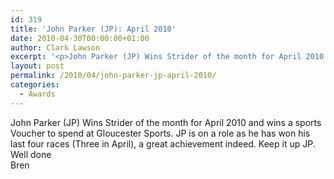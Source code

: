 ```yaml
---
id: 319
title: 'John Parker (JP): April 2010'
date: 2010-04-30T00:00:00+01:00
author: Clark Lawson
excerpt: '<p>John Parker (JP) Wins Strider of the month for April 2010 and wins a sports Voucher to spend at Gloucester Sports. JP is on a role as he has won his last four races (Three in April), a great achievement indeed. Keep it up JP.Well doneBren</p>'
layout: post
permalink: /2010/04/john-parker-jp-april-2010/
categories:
  - Awards
---
```

</p> 

John Parker (JP) Wins Strider of the month for April 2010 and wins a sports Voucher to spend at Gloucester Sports. JP is on a role as he has won his last four races (Three in April), a great achievement indeed. Keep it up JP.  
Well done  
Bren